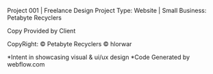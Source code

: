 Project 001 | Freelance Design
Project Type: Website | Small Business: Petabyte Recyclers

Copy Provided by Client

CopyRight:
© Petabyte Recyclers 
© hlorwar 

*Intent in showcasing visual & ui/ux design 
*Code Generated by webflow.com

